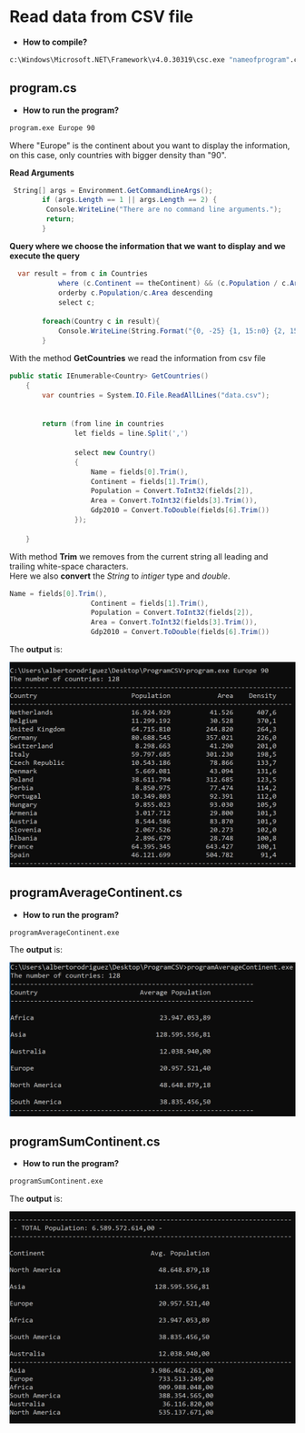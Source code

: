 # Read data from CSV file



* **How to compile?**

```cmd
c:\Windows\Microsoft.NET\Framework\v4.0.30319\csc.exe "nameofprogram".cs
```
	

## program.cs

* **How to run the program?**

```cmd
program.exe Europe 90
```

Where "Europe" is the continent about you want to display the information, on this case, only countries with bigger density than "90".



**Read Arguments**

```c#
 String[] args = Environment.GetCommandLineArgs();
        if (args.Length == 1 || args.Length == 2) {
         Console.WriteLine("There are no command line arguments.");
         return;
        }
```



**Query where we choose the information that we want to display and we execute the query**
```c#
  var result = from c in Countries
            where (c.Continent == theContinent) && (c.Population / c.Area > theDensity)
            orderby c.Population/c.Area descending
            select c;

        foreach(Country c in result){
            Console.WriteLine(String.Format("{0, -25} {1, 15:n0} {2, 15:n0} {3, 10:n1}", c.Name, c.Population, c.Area, (1.0*c.Population/c.Area)));
        }  
```

With the method **GetCountries** we read the information from csv file

```c#
public static IEnumerable<Country> GetCountries()
    {
        var countries = System.IO.File.ReadAllLines("data.csv");
 
    
        return (from line in countries
                let fields = line.Split(',')
                
                select new Country()
                {
                    Name = fields[0].Trim(),
                    Continent = fields[1].Trim(),
                    Population = Convert.ToInt32(fields[2]),
                    Area = Convert.ToInt32(fields[3].Trim()), 
                    Gdp2010 = Convert.ToDouble(fields[6].Trim())
                });
               
    }

```


With method **Trim** we removes from the current string all leading and trailing white-space characters.   
Here we also **convert** the *String* to *intiger* type and *double*.

```c#
Name = fields[0].Trim(),
                    Continent = fields[1].Trim(),
                    Population = Convert.ToInt32(fields[2]),
                    Area = Convert.ToInt32(fields[3].Trim()), 
                    Gdp2010 = Convert.ToDouble(fields[6].Trim())
```


The **output** is:

![OutputProgram1](imgs/output1.png)



## programAverageContinent.cs

* **How to run the program?**

```cmd
programAverageContinent.exe 
```

The **output** is:

![OutputProgram2](imgs/output2.png)

## programSumContinent.cs

* **How to run the program?**

```cmd
programSumContinent.exe 
```


The **output** is:

![OutputProgram3](imgs/output3.png)



